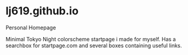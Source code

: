 # lj619.github.io
Personal Homepage 

Minimal Tokyo Night colorscheme startpage i made for myself. Has a searchbox for startpage.com and several boxes containing useful links. 
